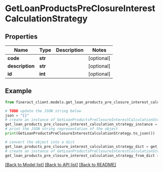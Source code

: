 # GetLoanProductsPreClosureInterestCalculationStrategy


## Properties

Name | Type | Description | Notes
------------ | ------------- | ------------- | -------------
**code** | **str** |  | [optional] 
**description** | **str** |  | [optional] 
**id** | **int** |  | [optional] 

## Example

```python
from fineract_client.models.get_loan_products_pre_closure_interest_calculation_strategy import GetLoanProductsPreClosureInterestCalculationStrategy

# TODO update the JSON string below
json = "{}"
# create an instance of GetLoanProductsPreClosureInterestCalculationStrategy from a JSON string
get_loan_products_pre_closure_interest_calculation_strategy_instance = GetLoanProductsPreClosureInterestCalculationStrategy.from_json(json)
# print the JSON string representation of the object
print(GetLoanProductsPreClosureInterestCalculationStrategy.to_json())

# convert the object into a dict
get_loan_products_pre_closure_interest_calculation_strategy_dict = get_loan_products_pre_closure_interest_calculation_strategy_instance.to_dict()
# create an instance of GetLoanProductsPreClosureInterestCalculationStrategy from a dict
get_loan_products_pre_closure_interest_calculation_strategy_from_dict = GetLoanProductsPreClosureInterestCalculationStrategy.from_dict(get_loan_products_pre_closure_interest_calculation_strategy_dict)
```
[[Back to Model list]](../README.md#documentation-for-models) [[Back to API list]](../README.md#documentation-for-api-endpoints) [[Back to README]](../README.md)


